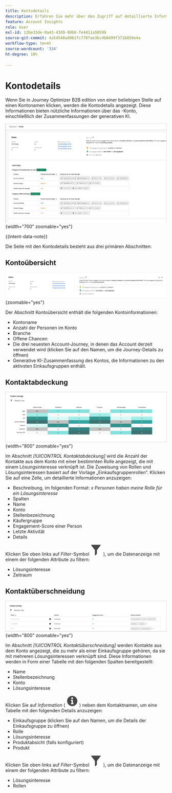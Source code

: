 ```yaml
---
title: Kontodetails
description: Erfahren Sie mehr über den Zugriff auf detaillierte Informationen und Generative KI-Zusammenfassungen für -Konten in Journey Optimizer B2B edition.
feature: Account Insights
role: User
exl-id: 12be33de-0a43-43d9-90b8-fe4411a50599
source-git-commit: 4a54548ad061fc778fae3bc4b8499f3716850e4a
workflow-type: tm+mt
source-wordcount: '334'
ht-degree: 10%

---
```


# Kontodetails

Wenn Sie in Journey Optimizer B2B edition von einer beliebigen Stelle auf einen Kontonamen klicken, werden die Kontodetails angezeigt. Diese Informationen bieten nützliche Informationen über das -Konto, einschließlich der Zusammenfassungen der generativen KI.

![Zugriff auf Kontodetails](./assets/account-details.png){width="700" zoomable="yes"}

{{intent-data-note}}

Die Seite mit den Kontodetails besteht aus drei primären Abschnitten:

## Kontoübersicht

![Kontoübersicht](./assets/details-page-account-overview.png){zoomable="yes"}

Der Abschnitt Kontoübersicht enthält die folgenden Kontoinformationen:

* Kontoname
* Anzahl der Personen im Konto
* Branche
* Offene Chancen
* Die drei neuesten Account-Journey, in denen das Account derzeit verwendet wird (klicken Sie auf den Namen, um die Journey-Details zu öffnen)
* Generative KI-Zusammenfassung des Kontos, die Informationen zu den aktivsten Einkaufsgruppen enthält.

## Kontaktabdeckung

![Konto-Kontaktabdeckung](./assets/details-page-contact-coverage.png){width="800" zoomable="yes"}

Im Abschnitt _[!UICONTROL Kontaktabdeckung]_ wird die Anzahl der Kontakte aus dem Konto mit einer bestimmten Rolle angezeigt, die mit einem Lösungsinteresse verknüpft ist. Die Zuweisung von Rollen und Lösungsinteressen basiert auf der Vorlage „Einkaufsgruppenrollen“. Klicken Sie auf eine Zelle, um detaillierte Informationen anzuzeigen:

* Beschreibung, im folgenden Format: _x Personen haben meine Rolle für ein Lösungsinteresse_
* Spalten
* Name
* Konto
* Stellenbezeichnung
* Käufergruppe
* Engagement-Score einer Person
* Letzte Aktivität
* Details

Klicken Sie oben links auf _Filter_-Symbol ![Filtersymbol](../assets/do-not-localize/icon-filter.svg) ), um die Datenanzeige mit einem der folgenden Attribute zu filtern:

* Lösungsinteresse
* Zeitraum

## Kontaktüberschneidung

![Kontokontaktüberschneidung](./assets/details-page-contact-overlap.png){width="800" zoomable="yes"}

Im Abschnitt _[!UICONTROL Kontaktüberschneidung]_ werden Kontakte aus dem Konto angezeigt, die zu mehr als einer Einkaufsgruppe gehören, da sie mit mehreren Lösungsinteressen verknüpft sind. Diese Informationen werden in Form einer Tabelle mit den folgenden Spalten bereitgestellt:

* Name
* Stellenbezeichnung
* Konto
* Lösungsinteresse

Klicken Sie auf _Information_ ( ![Informationssymbol](../assets/do-not-localize/icon-info.svg) ) neben dem Kontaktnamen, um eine Tabelle mit den folgenden Details anzuzeigen:

* Einkaufsgruppe (klicken Sie auf den Namen, um die Details der Einkaufsgruppe zu öffnen)
* Rolle
* Lösungsinteresse
* Produktabsicht (falls konfiguriert)
* Produkt

Klicken Sie oben links auf _Filter_-Symbol ![Filtersymbol](../assets/do-not-localize/icon-filter.svg) ), um die Datenanzeige mit einem der folgenden Attribute zu filtern:

* Lösungsinteresse
* Rollen
